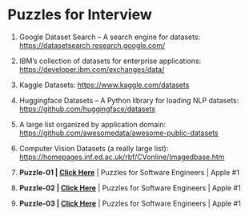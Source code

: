 # Puzzles for Interview

1. Google Dataset Search – A search engine for datasets:   https://datasetsearch.research.google.com/
2. IBM’s collection of datasets for enterprise applications:  https://developer.ibm.com/exchanges/data/
3. Kaggle Datasets: https://www.kaggle.com/datasets
4. Huggingface Datasets – A Python library for loading NLP datasets: https://github.com/huggingface/datasets
5. A large list organized by application domain: https://github.com/awesomedata/awesome-public-datasets
6. Computer Vision Datasets (a really large list): https://homepages.inf.ed.ac.uk/rbf/CVonline/Imagedbase.htm

1. **Puzzle-01 | <a href="https://www.youtube.com/shorts/9uOsB39DwGM"> Click Here</a>** | Puzzles for Software Engineers | Apple #1
2. **Puzzle-02 | <a href="https://www.youtube.com/shorts/9uOsB39DwGM"> Click Here</a>** | Puzzles for Software Engineers | Apple #1
3. **Puzzle-03 | <a href="https://www.youtube.com/shorts/9uOsB39DwGM"> Click Here</a>** | Puzzles for Software Engineers | Apple #1
